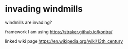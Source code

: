 

# invading windmills

windmills are invading?

framework I am using
https://straker.github.io/kontra/

linked wiki page 
https://en.wikipedia.org/wiki/13th_century


